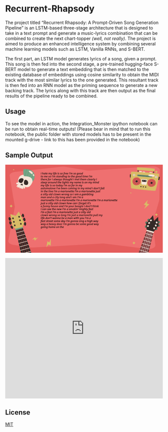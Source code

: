 # Recurrent-Rhapsody
The project titled “Recurrent Rhapsody: A Prompt-Driven Song Generation Pipeline” is an LSTM-based three-stage architecture that is designed to take in a text prompt and generate a music-lyrics combination that can be combined to create the next chart-topper *(well, not really)*. The project is aimed to produce an enhanced intelligence system by combining several machine learning models such as LSTM, Vanilla RNNs, and S-BERT.

The first part, an LSTM model generates lyrics of a song, given a prompt. This song is then fed into the second stage, a pre-trained hugging-face S-BERT model to generate a text embedding that is then matched to the existing database of embeddings using cosine similarity to obtain the MIDI track with the most similar lyrics to the one generated. This resultant track is then fed into an RNN model as the priming sequence to generate a new backing track. The lyrics along with this track are then output as the final results of the pipeline ready to be combined.

## Usage
To see the model in action, the Integration_Monster ipython notebook can be run to obtain real-time outputs! (Please bear in mind that to run this notebook, the public folder with stored models has to be present in the mounted g-drive - link to this has been provided in the notebook)

## Sample Output
![alt text](https://github.com/harshitaachadha/Recurrent-Rhapsody/blob/main/sample_op.png)
<iframe width="100%" height="450" scrolling="no" frameborder="no" src="https://w.soundcloud.com/player/?url=https%3A//api.soundcloud.com/tracks/41395010&amp;auto_play=false&amp;hide_related=false&amp;show_comments=true&amp;show_user=true&amp;show_reposts=false&amp;visual=true"></iframe>

## License
[MIT](https://choosealicense.com/licenses/mit/)

